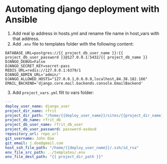 # Automating django deployment with Ansible

1. Add real ip address in hosts.yml and rename file name in host_vars with that address.
2. Add `.env` file to templates folder with the following content:
```dotenv
DATABASE_URL=postgres://{{ project_db_user_name }}:{{ project_db_user_password }}@127.0.0.1:5432/{{ project_db_name }}
DJANGO_DEBUG=False
DJANGO_SECRET_KEY=secret-pass
REDIS_URL=redis://127.0.0.1:6379/1
DJANGO_ADMIN_URL='admin/'
DJANGO_ALLOWED_HOSTS="127.0.0.1,0.0.0.0,localhost,84.38.182.166"
EMAIL_BACKEND='django.core.mail.backends.console.EmailBackend'
```

3. Add `project_vars.yml` filt to vars folder:
```yaml
---
deploy_user_name: django_user
project_dir_name: rfrit
project_dir_path: "/home/{{deploy_user_name}}/sites/{{project_dir_name}}/"
project_db_name: rfrit_db
project_db_user_name: rfrit_db_user
project_db_user_password: password-asdasd
repository_url: repo_url
git_username: John Doe
git_email: j.doe@gmail.com
host_ssh_file_path: "/home/{{deploy_user_name}}/.ssh/id_rsa"
env_file_src_path: ../templates/.env
env_file_dest_path: "{{ project_dir_path }}"
```
